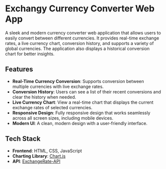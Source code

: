 # Exchangy Currency Converter Web App

A sleek and modern currency converter web application that allows users to easily convert between different currencies. It provides real-time exchange rates, a live currency chart, conversion history, and supports a variety of global currencies. The application also displays a historical conversion chart for better insights.

## Features
- **Real-Time Currency Conversion**: Supports conversion between multiple currencies with live exchange rates.
- **Conversion History**: Users can see a list of their recent conversions and clear the history when needed.
- **Live Currency Chart**: View a real-time chart that displays the current exchange rates of selected currencies.
- **Responsive Design**: Fully responsive design that works seamlessly across all screen sizes, including mobile devices.
- **Modern UI**: A clean, modern design with a user-friendly interface.

## Tech Stack
- **Frontend**: HTML, CSS, JavaScript
- **Charting Library**: [Chart.js](https://www.chartjs.org/)
- **API**: [ExchangeRate-API](https://www.exchangerate-api.com/)
